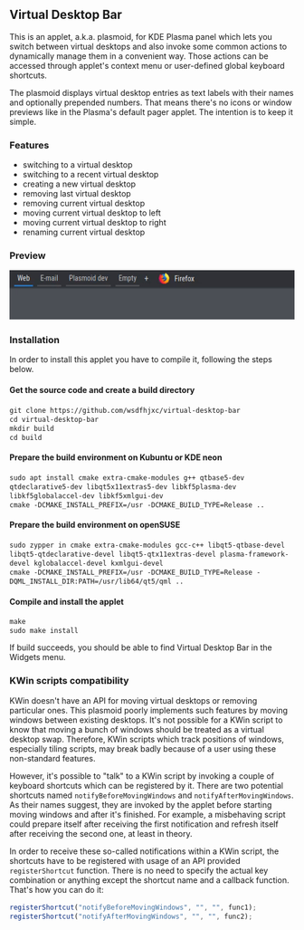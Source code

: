 ## Virtual Desktop Bar
This is an applet, a.k.a. plasmoid, for KDE Plasma panel which lets you switch between virtual desktops and also invoke some common actions to dynamically manage them in a convenient way. Those actions can be accessed through applet's context menu or user-defined global keyboard shortcuts.

The plasmoid displays virtual desktop entries as text labels with their names and optionally prepended numbers. That means there's no icons or window previews like in the Plasma's default pager applet. The intention is to keep it simple.

### Features
* switching to a virtual desktop
* switching to a recent virtual desktop
* creating a new virtual desktop
* removing last virtual desktop
* removing current virtual desktop
* moving current virtual desktop to left
* moving current virtual desktop to right
* renaming current virtual desktop

### Preview
![](preview.gif)

### Installation
In order to install this applet you have to compile it, following the steps below.

#### Get the source code and create a build directory
```
git clone https://github.com/wsdfhjxc/virtual-desktop-bar
cd virtual-desktop-bar
mkdir build
cd build
```

#### Prepare the build environment on Kubuntu or KDE neon
```
sudo apt install cmake extra-cmake-modules g++ qtbase5-dev qtdeclarative5-dev libqt5x11extras5-dev libkf5plasma-dev libkf5globalaccel-dev libkf5xmlgui-dev
cmake -DCMAKE_INSTALL_PREFIX=/usr -DCMAKE_BUILD_TYPE=Release ..
```
#### Prepare the build environment on openSUSE
```
sudo zypper in cmake extra-cmake-modules gcc-c++ libqt5-qtbase-devel libqt5-qtdeclarative-devel libqt5-qtx11extras-devel plasma-framework-devel kglobalaccel-devel kxmlgui-devel
cmake -DCMAKE_INSTALL_PREFIX=/usr -DCMAKE_BUILD_TYPE=Release -DQML_INSTALL_DIR:PATH=/usr/lib64/qt5/qml ..
```

#### Compile and install the applet
```
make
sudo make install
```

If build succeeds, you should be able to find Virtual Desktop Bar in the Widgets menu.

### KWin scripts compatibility
KWin doesn't have an API for moving virtual desktops or removing particular ones. This plasmoid poorly implements such features by moving windows between existing desktops. It's not possible for a KWin script to know that moving a bunch of windows should be treated as a virtual desktop swap. Therefore, KWin scripts which track positions of windows, especially tiling scripts, may break badly because of a user using these non-standard features.

However, it's possible to "talk" to a KWin script by invoking a couple of keyboard shortcuts which can be registered by it. There are two potential shortcuts named `notifyBeforeMovingWindows` and `notifyAfterMovingWindows`. As their names suggest, they are invoked by the applet before starting moving windows and after it's finished. For example, a misbehaving script could prepare itself after receiving the first notification and refresh itself after receiving the second one, at least in theory.

In order to receive these so-called notifications within a KWin script, the shortcuts have to be registered with usage of an API provided `registerShortcut` function. There is no need to specify the actual key combination or anything except the shortcut name and a callback function. That's how you can do it:
```javascript
registerShortcut("notifyBeforeMovingWindows", "", "", func1);
registerShortcut("notifyAfterMovingWindows", "", "", func2);
``` 
